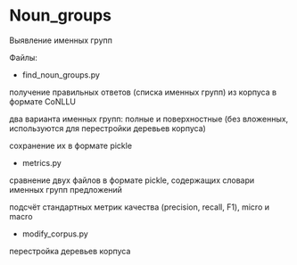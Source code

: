 # Noun_groups

Выявление именных групп

Файлы:
+ find_noun_groups.py

получение правильных ответов (списка именных групп) из корпуса в формате CoNLLU

два варианта именных групп: полные и поверхностные (без вложенных, используются для перестройки деревьев корпуса)

сохранение их в формате pickle
+ metrics.py

сравнение двух файлов в формате pickle, содержащих словари именных групп предложений

подсчёт стандартных метрик качества (precision, recall, F1), micro и macro
+ modify_corpus.py

перестройка деревьев корпуса
